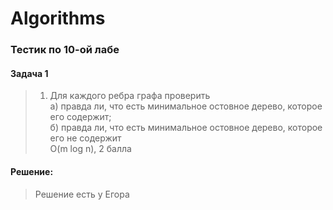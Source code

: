 # Algorithms
### Тестик по 10-ой лабе
#### Задача 1
  > 1) Для каждого ребра графа проверить  
  > а) правда ли, что есть минимальное остовное дерево, которое его содержит;  
  > б) правда ли, что есть минимальное остовное дерево, которое его не содержит  
  > O(m log n), 2 балла  
#### Решение:
  > Решение есть у Егора
